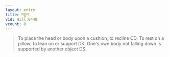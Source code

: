 ```yaml
---
layout: entry
title: བསྔས་
vid: Hill:0448
vcount: 0
---
```

> To place the head or body upon a cushion, to recline CD\. To rest on a pillow; to lean on or support DK\. One's own body not falling down is supported by another object DS\.

